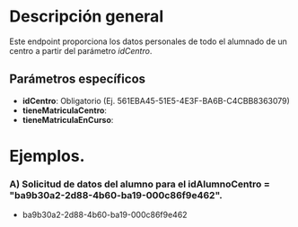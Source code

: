 # Descripción general

Este endpoint proporciona los datos personales de todo el alumnado de un centro a partir del parámetro *idCentro*.

## Parámetros específicos

* **idCentro**: Obligatorio (Ej. 561EBA45-51E5-4E3F-BA6B-C4CBB8363079)
* **tieneMatriculaCentro**:
* **tieneMatriculaEnCurso**:

# Ejemplos.
### A) Solicitud de datos del alumno para el idAlumnoCentro = "ba9b30a2-2d88-4b60-ba19-000c86f9e462".
* ba9b30a2-2d88-4b60-ba19-000c86f9e462
